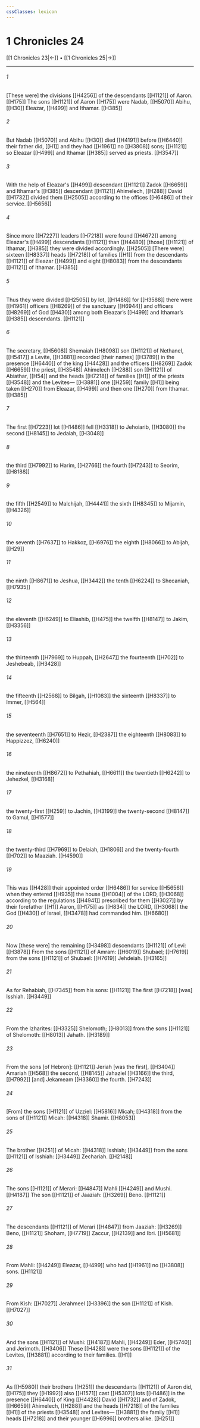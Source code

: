 ```yaml
---
cssClasses: lexicon
---
```


# 1 Chronicles 24

[[1 Chronicles 23|←]] • [[1 Chronicles 25|→]]

---

###### 1
[These were] the divisions [[H4256]] of the descendants [[H1121]] of Aaron. [[H175]] The sons [[H1121]] of Aaron [[H175]] were Nadab, [[H5070]] Abihu, [[H30]] Eleazar, [[H499]] and Ithamar. [[H385]]

###### 2
But Nadab [[H5070]] and Abihu [[H30]] died [[H4191]] before [[H6440]] their father did, [[H1]] and they had [[H1961]] no [[H3808]] sons; [[H1121]] so Eleazar [[H499]] and Ithamar [[H385]] served as priests. [[H3547]]

###### 3
With the help of Eleazar's [[H499]] descendant [[H1121]] Zadok [[H6659]] and Ithamar's [[H385]] descendant [[H1121]] Ahimelech, [[H288]] David [[H1732]] divided them [[H2505]] according to the offices [[H6486]] of their service. [[H5656]]

###### 4
Since more [[H7227]] leaders [[H7218]] were found [[H4672]] among Eleazar's [[H499]] descendants [[H1121]] than [[H4480]] [those] [[H1121]] of Ithamar, [[H385]] they were divided accordingly. [[H2505]] [There were] sixteen [[H8337]] heads [[H7218]] of families [[H1]] from the descendants [[H1121]] of Eleazar [[H499]] and eight [[H8083]] from the descendants [[H1121]] of Ithamar. [[H385]]

###### 5
Thus they were divided [[H2505]] by lot, [[H1486]] for [[H3588]] there were [[H1961]] officers [[H8269]] of the sanctuary [[H6944]] and officers [[H8269]] of God [[H430]] among both Eleazar’s [[H499]] and Ithamar’s [[H385]] descendants. [[H1121]]

###### 6
The secretary, [[H5608]] Shemaiah [[H8098]] son [[H1121]] of Nethanel, [[H5417]] a Levite, [[H3881]] recorded [their names] [[H3789]] in the presence [[H6440]] of the king [[H4428]] and the officers [[H8269]] Zadok [[H6659]] the priest, [[H3548]] Ahimelech [[H288]] son [[H1121]] of Abiathar, [[H54]] and the heads [[H7218]] of families [[H1]] of the priests [[H3548]] and the Levites— [[H3881]] one [[H259]] family [[H1]] being taken [[H270]] from Eleazar, [[H499]] and then one [[H270]] from Ithamar. [[H385]]

###### 7
The first [[H7223]] lot [[H1486]] fell [[H3318]] to Jehoiarib, [[H3080]] the second [[H8145]] to Jedaiah, [[H3048]]

###### 8
the third [[H7992]] to Harim, [[H2766]] the fourth [[H7243]] to Seorim, [[H8188]]

###### 9
the fifth [[H2549]] to Malchijah, [[H4441]] the sixth [[H8345]] to Mijamin, [[H4326]]

###### 10
the seventh [[H7637]] to Hakkoz, [[H6976]] the eighth [[H8066]] to Abijah, [[H29]]

###### 11
the ninth [[H8671]] to Jeshua, [[H3442]] the tenth [[H6224]] to Shecaniah, [[H7935]]

###### 12
the eleventh [[H6249]] to Eliashib, [[H475]] the twelfth [[H8147]] to Jakim, [[H3356]]

###### 13
the thirteenth [[H7969]] to Huppah, [[H2647]] the fourteenth [[H702]] to Jeshebeab, [[H3428]]

###### 14
the fifteenth [[H2568]] to Bilgah, [[H1083]] the sixteenth [[H8337]] to Immer, [[H564]]

###### 15
the seventeenth [[H7651]] to Hezir, [[H2387]] the eighteenth [[H8083]] to Happizzez, [[H6240]]

###### 16
the nineteenth [[H8672]] to Pethahiah, [[H6611]] the twentieth [[H6242]] to Jehezkel, [[H3168]]

###### 17
the twenty-first [[H259]] to Jachin, [[H3199]] the twenty-second [[H8147]] to Gamul, [[H1577]]

###### 18
the twenty-third [[H7969]] to Delaiah, [[H1806]] and the twenty-fourth [[H702]] to Maaziah. [[H4590]]

###### 19
This was [[H428]] their appointed order [[H6486]] for service [[H5656]] when they entered [[H935]] the house [[H1004]] of the LORD, [[H3068]] according to the regulations [[H4941]] prescribed for them [[H3027]] by their forefather [[H1]] Aaron, [[H175]] as [[H834]] the LORD, [[H3068]] the God [[H430]] of Israel, [[H3478]] had commanded him. [[H6680]]

###### 20
Now [these were] the remaining [[H3498]] descendants [[H1121]] of Levi: [[H3878]] From the sons [[H1121]] of Amram: [[H6019]] Shubael; [[H7619]] from the sons [[H1121]] of Shubael: [[H7619]] Jehdeiah. [[H3165]]

###### 21
As for Rehabiah, [[H7345]] from his sons: [[H1121]] The first [[H7218]] [was] Isshiah. [[H3449]]

###### 22
From the Izharites: [[H3325]] Shelomoth; [[H8013]] from the sons [[H1121]] of Shelomoth: [[H8013]] Jahath. [[H3189]]

###### 23
From the sons [of Hebron]: [[H1121]] Jeriah [was the first], [[H3404]] Amariah [[H568]] the second, [[H8145]] Jahaziel [[H3166]] the third, [[H7992]] [and] Jekameam [[H3360]] the fourth. [[H7243]]

###### 24
[From] the sons [[H1121]] of Uzziel: [[H5816]] Micah; [[H4318]] from the sons of [[H1121]] Micah: [[H4318]] Shamir. [[H8053]]

###### 25
The brother [[H251]] of Micah: [[H4318]] Isshiah; [[H3449]] from the sons [[H1121]] of Isshiah: [[H3449]] Zechariah. [[H2148]]

###### 26
The sons [[H1121]] of Merari: [[H4847]] Mahli [[H4249]] and Mushi. [[H4187]] The son [[H1121]] of Jaaziah: [[H3269]] Beno. [[H1121]]

###### 27
The descendants [[H1121]] of Merari [[H4847]] from Jaaziah: [[H3269]] Beno, [[H1121]] Shoham, [[H7719]] Zaccur, [[H2139]] and Ibri. [[H5681]]

###### 28
From Mahli: [[H4249]] Eleazar, [[H499]] who had [[H1961]] no [[H3808]] sons. [[H1121]]

###### 29
From Kish: [[H7027]] Jerahmeel [[H3396]] the son [[H1121]] of Kish. [[H7027]]

###### 30
And the sons [[H1121]] of Mushi: [[H4187]] Mahli, [[H4249]] Eder, [[H5740]] and Jerimoth. [[H3406]] These [[H428]] were the sons [[H1121]] of the Levites, [[H3881]] according to their families. [[H1]]

###### 31
As [[H5980]] their brothers [[H251]] the descendants [[H1121]] of Aaron did, [[H175]] they [[H1992]] also [[H1571]] cast [[H5307]] lots [[H1486]] in the presence [[H6440]] of King [[H4428]] David [[H1732]] and of Zadok, [[H6659]] Ahimelech, [[H288]] and the heads [[H7218]] of the families [[H1]] of the priests [[H3548]] and Levites— [[H3881]] the family [[H1]] heads [[H7218]] and their younger [[H6996]] brothers alike. [[H251]]

